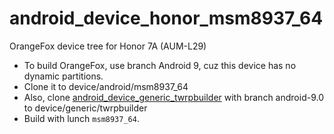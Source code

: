 # android_device_honor_msm8937_64
OrangeFox device tree for Honor 7A (AUM-L29)
- To build OrangeFox, use branch Android 9, cuz this device has no dynamic partitions.
- Clone it to device/android/msm8937_64
- Also, clone <a href="https://github.com/TwrpBuilder/android_device_generic_twrpbuilder/">android_device_generic_twrpbuilder</a> with branch android-9.0 to device/generic/twrpbuilder
- Build with lunch `msm8937_64`.

